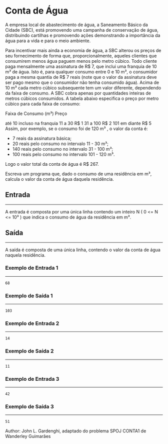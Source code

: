 # Conta de Água

A empresa local de abastecimento de água, a Saneamento Básico da Cidade (SBC), está promovendo uma campanha de conservação de água, distribuindo cartilhas e promovendo ações demonstrando a importância da água para a vida e para o meio ambiente.

Para incentivar mais ainda a economia de água, a SBC alterou os preços de seu fornecimento de forma que, proporcionalmente, aqueles clientes que consumirem menos água paguem menos pelo metro cúbico. Todo cliente paga mensalmente uma assinatura de R$ 7, que inclui uma franquia de 10 m³ de água. Isto é, para qualquer consumo entre 0 e 10 m³, o consumidor paga a mesma quantia de R$ 7 reais (note que o valor da assinatura deve ser pago mesmo que o consumidor não tenha consumido água). Acima de 10 m³ cada metro cúbico subsequente tem um valor diferente, dependendo da faixa de consumo. A SBC cobra apenas por quantidades inteiras de metros cúbicos consumidos. A tabela abaixo especifica o preço por metro cúbico para cada faixa de consumo:

Faixa de Consumo (m³)	Preço 

até 10	incluso na franquia
11 a 30	R$ 1
31 a 100	R$ 2
101 em diante	R$ 5
Assim, por exemplo, se o consumo foi de 120 m³ , o valor da conta é:

* 7 reais da assinatura básica;
* 20 reais pelo consumo no intervalo 11 - 30 m³;
* 140 reais pelo consumo no intervalo 31 - 100 m³;
* 100 reais pelo consumo no intervalo 101 - 120 m³.

Logo o valor total da conta de água é R$ 267.

Escreva um programa que, dado o consumo de uma residência em m³, calcula o valor da conta de água daquela residência.

## Entrada
---
A entrada é composta por uma única linha contendo um inteiro N ( 0 <= N <= 10³ ) que indica o consumo de água da residência em m³.

## Saída
---
A saída é composta de uma única linha, contendo o valor da conta de água naquela residência.

### Exemplo de Entrada 1
---
    68
### Exemplo de Saída 1
---
    103
### Exemplo de Entrada 2
---
    14
### Exemplo de Saída 2
---
    11
### Exemplo de Entrada 3
---
    42

### Exemplo de Saída 3
---
    51
Author: John L. Gardenghi, adaptado do problema SPOJ CONTA1 de Wanderley Guimarães